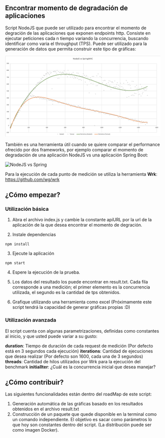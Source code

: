 ## Encontrar momento de degradación de aplicaciones
Script NodeJS que puede ser utilizado para encontrar el momento de degración de las aplicaciones que exponen endpoints http.
Consiste en ejecutar peticiones cada n tiempo variando la concurrencia, buscando identificar como varia el throughput (TPS). Puede ser utilizado para la generación de datos que permita construir este tipo de gráficas: 

![NodeJS Performance](./assets/node.png)

También es una herramienta útil cuando se quiere comparar el performance ofrecido por dos frameworks, por ejemplo comparar el momento de degradación de una aplicación NodeJS vs una aplicación Spring Boot: 

![NodeJS vs Spring](https://github.com/dericop/http-performance-analyzer/blob/master/assets/java.png)

Para la ejecución de cada punto de medición se utiliza la herramienta **Wrk**:
https://github.com/wg/wrk


## ¿Cómo empezar?

### Utilización básica
1. Abra el archivo index.js y cambie la constante apiURL por la url de la aplicación de la que desea encontrar el momento de degración. 

2. Instale dependencias 
```
npm install
```

3. Ejecute la aplicación
```
npm start
```

4. Espere la ejecución de la prueba. 

5. Los datos del resultado los puede encontrar en result.txt. Cada fila corresponde a una medición; el primer  elemento es la concurrencia utilizada, el segundo es la cantidad de tps obtenidos. 

5. Grafique utilizando una herramienta como excel (Próximamente este script tendrá la capacidad de generar gráficas propias :D)

### Utilización avanzada
El script cuenta con algunas parametrizaciones, definidas como constantes al inicio, y que usted puede variar a su gusto:  

**duration**: Tiempo de duración de cada request de medición (Por defecto está en 3 segundos cada ejecución)
**iterations**: Cantidad de ejecuciones que desea realizar (Por defecto son 1600, cada una de 3 segundos)
**threads**: Cantidad de hilos utilizados por Wrk para la ejecución del benchmark
**initialIter**: ¿Cuál es la concurrencia inicial que desea manejar?


## ¿Cómo contribuir?
Las siguientes funcionalidades están dentro del roadMap de este script: 

1. Generación automática de las gráficas basado en los resultados obtenidos en el archivo result.txt
2. Construcción de un paquete que quede disponible en la terminal como un comando independiente. El objetivo es sacar como parámetros lo que hoy son constantes dentro del script. (La distribución puede ser como imagen Docker).









